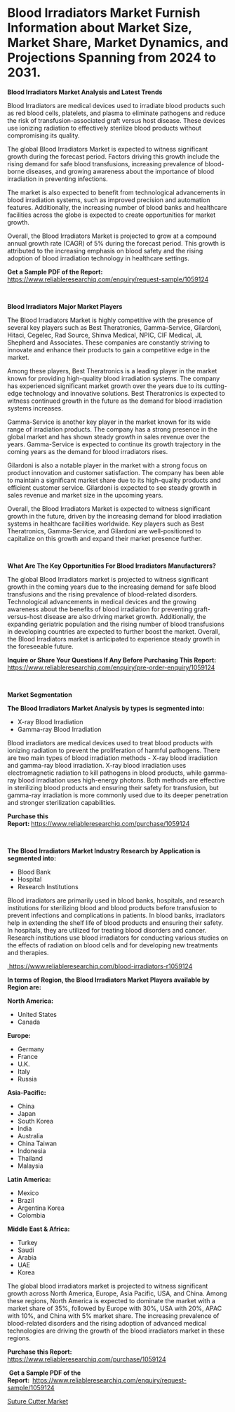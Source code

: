 <p><h1>Blood Irradiators Market Furnish Information about Market Size, Market Share, Market Dynamics, and Projections Spanning from 2024 to 2031.</h1></p><p><strong>Blood Irradiators Market Analysis and Latest Trends</strong></p>
<p><p>Blood Irradiators are medical devices used to irradiate blood products such as red blood cells, platelets, and plasma to eliminate pathogens and reduce the risk of transfusion-associated graft versus host disease. These devices use ionizing radiation to effectively sterilize blood products without compromising its quality.</p><p>The global Blood Irradiators Market is expected to witness significant growth during the forecast period. Factors driving this growth include the rising demand for safe blood transfusions, increasing prevalence of blood-borne diseases, and growing awareness about the importance of blood irradiation in preventing infections.</p><p>The market is also expected to benefit from technological advancements in blood irradiation systems, such as improved precision and automation features. Additionally, the increasing number of blood banks and healthcare facilities across the globe is expected to create opportunities for market growth.</p><p>Overall, the Blood Irradiators Market is projected to grow at a compound annual growth rate (CAGR) of 5% during the forecast period. This growth is attributed to the increasing emphasis on blood safety and the rising adoption of blood irradiation technology in healthcare settings.</p></p>
<p><strong>Get a Sample PDF of the Report:&nbsp;</strong> <a href="https://www.reliableresearchiq.com/enquiry/request-sample/1059124">https://www.reliableresearchiq.com/enquiry/request-sample/1059124</a></p>
<p>&nbsp;</p>
<p><strong>Blood Irradiators Major Market Players</strong></p>
<p><p>The Blood Irradiators Market is highly competitive with the presence of several key players such as Best Theratronics, Gamma-Service, Gilardoni, Hitaci, Cegelec, Rad Source, Shinva Medical, NPIC, CIF Medical, JL Shepherd and Associates. These companies are constantly striving to innovate and enhance their products to gain a competitive edge in the market.</p><p>Among these players, Best Theratronics is a leading player in the market known for providing high-quality blood irradiation systems. The company has experienced significant market growth over the years due to its cutting-edge technology and innovative solutions. Best Theratronics is expected to witness continued growth in the future as the demand for blood irradiation systems increases.</p><p>Gamma-Service is another key player in the market known for its wide range of irradiation products. The company has a strong presence in the global market and has shown steady growth in sales revenue over the years. Gamma-Service is expected to continue its growth trajectory in the coming years as the demand for blood irradiators rises.</p><p>Gilardoni is also a notable player in the market with a strong focus on product innovation and customer satisfaction. The company has been able to maintain a significant market share due to its high-quality products and efficient customer service. Gilardoni is expected to see steady growth in sales revenue and market size in the upcoming years.</p><p>Overall, the Blood Irradiators Market is expected to witness significant growth in the future, driven by the increasing demand for blood irradiation systems in healthcare facilities worldwide. Key players such as Best Theratronics, Gamma-Service, and Gilardoni are well-positioned to capitalize on this growth and expand their market presence further.</p></p>
<p>&nbsp;</p>
<p><strong>What Are The Key Opportunities For Blood Irradiators Manufacturers?</strong></p>
<p><p>The global Blood Irradiators market is projected to witness significant growth in the coming years due to the increasing demand for safe blood transfusions and the rising prevalence of blood-related disorders. Technological advancements in medical devices and the growing awareness about the benefits of blood irradiation for preventing graft-versus-host disease are also driving market growth. Additionally, the expanding geriatric population and the rising number of blood transfusions in developing countries are expected to further boost the market. Overall, the Blood Irradiators market is anticipated to experience steady growth in the foreseeable future.</p></p>
<p><strong>Inquire or Share Your Questions If Any Before Purchasing This Report:</strong> <a href="https://www.reliableresearchiq.com/enquiry/pre-order-enquiry/1059124">https://www.reliableresearchiq.com/enquiry/pre-order-enquiry/1059124</a></p>
<p>&nbsp;</p>
<p><strong>Market Segmentation</strong></p>
<p><strong>The Blood Irradiators Market Analysis by types is segmented into:</strong></p>
<p><ul><li>X-ray Blood Irradiation</li><li>Gamma-ray Blood Irradiation</li></ul></p>
<p><p>Blood irradiators are medical devices used to treat blood products with ionizing radiation to prevent the proliferation of harmful pathogens. There are two main types of blood irradiation methods - X-ray blood irradiation and gamma-ray blood irradiation. X-ray blood irradiation uses electromagnetic radiation to kill pathogens in blood products, while gamma-ray blood irradiation uses high-energy photons. Both methods are effective in sterilizing blood products and ensuring their safety for transfusion, but gamma-ray irradiation is more commonly used due to its deeper penetration and stronger sterilization capabilities.</p></p>
<p><strong>Purchase this Report:&nbsp;</strong><a href="https://www.reliableresearchiq.com/purchase/1059124">https://www.reliableresearchiq.com/purchase/1059124</a></p>
<p>&nbsp;</p>
<p><strong>The Blood Irradiators Market Industry Research by Application is segmented into:</strong></p>
<p><ul><li>Blood Bank</li><li>Hospital</li><li>Research Institutions</li></ul></p>
<p><p>Blood irradiators are primarily used in blood banks, hospitals, and research institutions for sterilizing blood and blood products before transfusion to prevent infections and complications in patients. In blood banks, irradiators help in extending the shelf life of blood products and ensuring their safety. In hospitals, they are utilized for treating blood disorders and cancer. Research institutions use blood irradiators for conducting various studies on the effects of radiation on blood cells and for developing new treatments and therapies.</p></p>
<p><a href="https://www.reliableresearchiq.com/blood-irradiators-r1059124">&nbsp;https://www.reliableresearchiq.com/blood-irradiators-r1059124</a></p>
<p><strong>In terms of Region, the Blood Irradiators Market Players available by Region are:</strong></p>
<p>
    <p> <strong> North America: </strong>
        <ul>
            <li>United States</li>
            <li>Canada</li>
        </ul>
        </p> 
    <p> <strong> Europe: </strong>
        <ul>
            <li>Germany</li>
            <li>France</li>
            <li>U.K.</li>
            <li>Italy</li>
            <li>Russia</li>
        </ul>
        </p> 
    <p> <strong> Asia-Pacific: </strong>
        <ul>
            <li>China</li>
            <li>Japan</li>
            <li>South Korea</li>
            <li>India</li>
            <li>Australia</li>
            <li>China Taiwan</li>
            <li>Indonesia</li>
            <li>Thailand</li>
            <li>Malaysia</li>
        </ul>
        </p> 
    <p> <strong> Latin America: </strong>
        <ul>
            <li>Mexico</li>
            <li>Brazil</li>
            <li>Argentina Korea</li>
            <li>Colombia</li>
        </ul>
        </p> 
    <p> <strong> Middle East & Africa: </strong>
        <ul>
            <li>Turkey</li>
            <li>Saudi</li>
            <li>Arabia</li>
            <li>UAE</li>
            <li>Korea</li>
        </ul>
    </p>
    </p>
<p><p>The global blood irradiators market is projected to witness significant growth across North America, Europe, Asia Pacific, USA, and China. Among these regions, North America is expected to dominate the market with a market share of 35%, followed by Europe with 30%, USA with 20%, APAC with 10%, and China with 5% market share. The increasing prevalence of blood-related disorders and the rising adoption of advanced medical technologies are driving the growth of the blood irradiators market in these regions.</p></p>
<p><strong>Purchase this Report: </strong><a href="https://www.reliableresearchiq.com/purchase/1059124">https://www.reliableresearchiq.com/purchase/1059124</a></p>
<p>&nbsp;<strong>Get a Sample PDF of the Report:&nbsp;&nbsp;</strong><a href="https://www.reliableresearchiq.com/enquiry/request-sample/1059124">https://www.reliableresearchiq.com/enquiry/request-sample/1059124</a></p>
<p><strong></strong></p>
<p><p><a href="https://github.com/arionmp/Market-Research-Report-List-4/blob/main/suture-cutter-market.md">Suture Cutter Market</a></p></p>